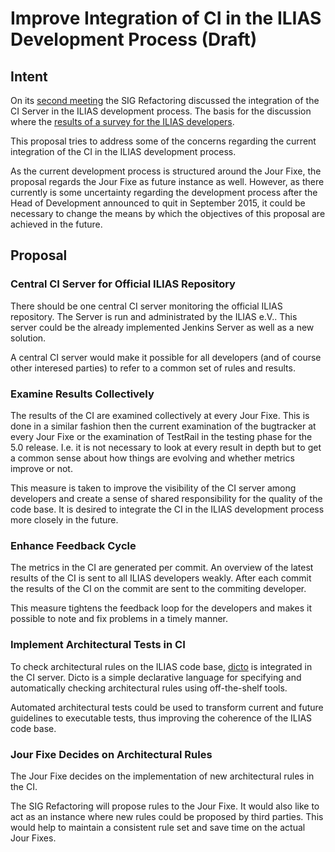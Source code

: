 # Improve Integration of CI in the ILIAS Development Process (Draft)

## Intent

On its [second meeting](http://www.ilias.de/docu/goto_docu_file_4640_download.html) 
the SIG Refactoring discussed the integration of the CI Server in the ILIAS
development process. The basis for the discussion where the [results of a survey for
the ILIAS developers](http://www.ilias.de/docu/goto_docu_file_4607_download.html).

This proposal tries to address some of the concerns regarding the current integration
of the CI in the ILIAS development process.

As the current development process is structured around the Jour Fixe, the proposal
regards the Jour Fixe as future instance as well. However, as there currently is some
uncertainty regarding the development process after the Head of Development announced
to quit in September 2015, it could be necessary to change the means by which the 
objectives of this proposal are achieved in the future.

## Proposal

### Central CI Server for Official ILIAS Repository

There should be one central CI server monitoring the official ILIAS repository. The
Server is run and administrated by the ILIAS e.V.. This server could be the already
implemented Jenkins Server as well as a new solution.

A central CI server would make it possible for all developers (and of course other
interesed parties) to refer to a common set of rules and results. 

### Examine Results Collectively

The results of the CI are examined collectively at every Jour Fixe. This is done in
a similar fashion then the current examination of the bugtracker at every Jour Fixe
or the examination of TestRail in the testing phase for the 5.0 release.
I.e. it is not necessary to look at every result in depth but to get a common sense
about how things are evolving and whether metrics improve or not. 

This measure is taken to improve the visibility of the CI server among developers
and create a sense of shared responsibility for the quality of the code base. It is
desired to integrate the CI in the ILIAS development process more closely in the 
future.

### Enhance Feedback Cycle 

The metrics in the CI are generated per commit. An overview of the latest results of the 
CI is sent to all ILIAS developers weakly. After each commit the results of the CI on 
the commit are sent to the commiting developer.

This measure tightens the feedback loop for the developers and makes it possible to note
and fix problems in a timely manner.

### Implement Architectural Tests in CI

To check architectural rules on the ILIAS code base, [dicto](http://scg.unibe.ch/dicto/)
is integrated in the CI server. Dicto is a simple declarative language for specifying and
automatically checking architectural rules using off-the-shelf tools.

Automated architectural tests could be used to transform current and future guidelines to 
executable tests, thus improving the coherence of the ILIAS code base.

### Jour Fixe Decides on Architectural Rules 

The Jour Fixe decides on the implementation of new architectural rules in the CI. 

The SIG Refactoring will propose rules to the Jour Fixe. It would also like to act as an 
instance where new rules could be proposed by third parties. This would help to maintain a 
consistent rule set and save time on the actual Jour Fixes.
